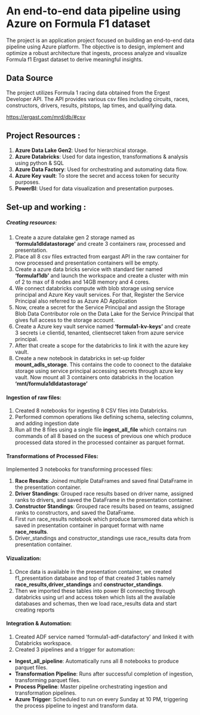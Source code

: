 
# An end-to-end data pipeline using Azure on Formula F1 dataset

The project is an application project focused on building an end-to-end data pipeline using Azure platform. The objective is to design, implement and optimize a robust architecture that ingests, process analyze and visualize Formula f1 Ergast dataset to derive meaningful insights.

## Data Source

The project utilizes Formula 1 racing data obtained from the Ergest Developer API. The API provides various csv files including circuits, races, constructors, drivers, results, pitstops, lap times, and qualifying data.

https://ergast.com/mrd/db/#csv


## Project Resources :

1. **Azure Data Lake Gen2**: Used for hierarchical storage.
2. **Azure Databricks**: Used for data ingestion, transformations & analysis using python & SQL
3. **Azure Data Factory**: Used for orchestrating and automating data flow.
4. **Azure Key vault**: To store the secret and access token for security purposes.
5. **PowerBI**: Used for data visualization and presentation purposes.

## Set-up and working :

#####  Creating resources:
1.	Create a azure datalake gen 2 storage named as **‘formula1dldatastorage’** and create 3 containers raw, processed and presentation.
2.	Place all 8 csv files extracted from eargast API in the raw container for now processed and presentation containers will be empty.
3.	Create a azure data bricks service with standard tier named **‘formulaf1db’** and launch the workspace and create a cluster with min of 2 to max of 8 nodes and 14GB memory and 4 cores.
4.	We connect databricks compute with blob storage using service principal and Azure Key vault services. For that, Register the Service Principal also referred to as Azure AD Application
5.	Now, create a secret for the Service Principal and assign the Storage Blob Data Contributor role on the Data Lake for the Service Principal that gives full access to the storage account.
6.	Create a Azure key vault service named **‘formula1-kv-keys’** and create 3 secrets i.e clientid, tenanted, clientsecret taken from azure service principal.
7.	After that create a scope for the databricks to link it with the azure key vault.
8.	Create a new notebook in databricks in set-up folder **mount_adls_storage**. This contains the code to coonect to the datalake storage using service principal accessing secrets through azure key vault. Now mount all 3 containers onto databricks in the location **‘mnt/formula1dldatastorage’**



#### Ingestion of raw files:

1. Created 8 notebooks for ingesting 8 CSV files into Databricks.
2. Performed common operations like defining schema, selecting columns, and adding ingestion date
3. Run all the 8 files using a single file **ingest_all_file** which contains run commands of all 8 based on the sucess of previous one which produce processed data stored in the processed container as parquet format.

#### Transformations of Processed Files:

Implemented 3 notebooks for transforming processed files:
1. **Race Results**: Joined multiple DataFrames and saved final DataFrame in the presentation container.
2. **Driver Standings**: Grouped race results based on driver name, assigned ranks to drivers, and saved the DataFrame in the presentation container.
3. **Constructor Standings**: Grouped race results based on teams, assigned ranks to constructors, and saved the DataFrame.
4. First run race_results notebook which produce tarnsmored data which is saved in presentation container in parquet format with name **race_results**. 
5. Driver_standings and constructor_standings use race_results data from presentation container.

#### Vizualization:
1.	Once data is available in the presentation container, we created f1_presentation database and top of that created 3 tables namely **race_results,driver_standings** and **constructor_standings**.
2.	Then we imported these tables into power BI connecting through databricks using url and access token which lists all the available databases and schemas, then we load race_results data and start creating reports

#### Integration & Automation:

1. Created ADF service named ‘formula1-adf-datafactory’ and linked it with Databricks workspace.
2. Created 3 pipelines and a trigger for automation:
- **Ingest_all_pipeline**: Automatically runs all 8 notebooks to produce parquet files.
- **Transformation Pipeline**: Runs after successful completion of ingestion, transforming parquet files.
- **Process Pipeline**: Master pipeline orchestrating ingestion and transformation pipelines.
- **Azure Trigger**: Scheduled to run on every Sunday at 10 PM, triggering the process pipeline to ingest and transform data.










